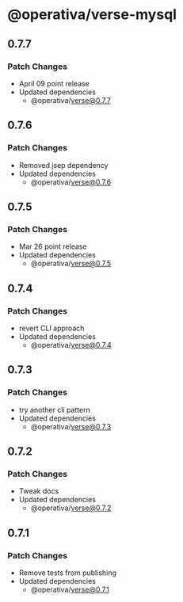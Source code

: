 # @operativa/verse-mysql

## 0.7.7

### Patch Changes

- April 09 point release
- Updated dependencies
  - @operativa/verse@0.7.7

## 0.7.6

### Patch Changes

- Removed jsep dependency
- Updated dependencies
  - @operativa/verse@0.7.6

## 0.7.5

### Patch Changes

- Mar 26 point release
- Updated dependencies
  - @operativa/verse@0.7.5

## 0.7.4

### Patch Changes

- revert CLI approach
- Updated dependencies
  - @operativa/verse@0.7.4

## 0.7.3

### Patch Changes

- try another cli pattern
- Updated dependencies
  - @operativa/verse@0.7.3

## 0.7.2

### Patch Changes

- Tweak docs
- Updated dependencies
  - @operativa/verse@0.7.2

## 0.7.1

### Patch Changes

- Remove tests from publishing
- Updated dependencies
  - @operativa/verse@0.7.1
